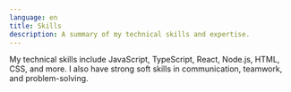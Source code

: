 ```yaml
---
language: en
title: Skills
description: A summary of my technical skills and expertise.
---
```


My technical skills include JavaScript, TypeScript, React, Node.js, HTML, CSS,
and more. I also have strong soft skills in communication, teamwork, and
problem-solving.
